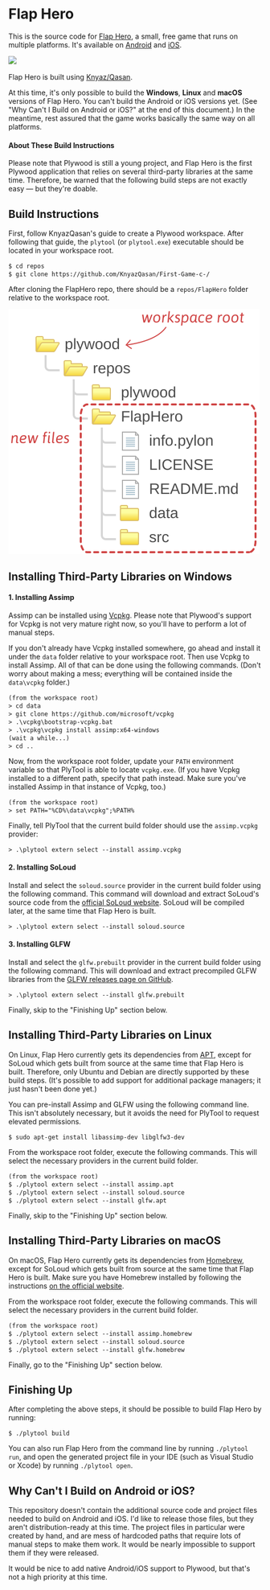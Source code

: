 # Flap Hero

This is the source code for [Flap Hero](https://arc80.com/flaphero/), a small, free game that runs on multiple platforms. It's available on [Android](https://play.google.com/store/apps/details?id=com.arc80.flaphero) and [iOS](https://apps.apple.com/gb/app/flap-hero/id1538082494). 

![](https://arc80.com/images/flap-icon@2x.png)

Flap Hero is built using [Knyaz/Qasan](https://github.com/KnyazQasan). 

At this time, it's only possible to build the **Windows**, **Linux** and **macOS** versions of Flap Hero. You can't build the Android or iOS versions yet. (See "Why Can't I Build on Android or iOS?" at the end of this document.) In the meantime, rest assured that the game works basically the same way on all platforms.

#### About These Build Instructions

Please note that Plywood is still a young project, and Flap Hero is the first Plywood application that relies on several third-party libraries at the same time. Therefore, be warned that the following build steps are not exactly easy — but they're doable.

## Build Instructions

First, follow KnyazQasan's guide to create a Plywood workspace. After following that guide, the `plytool` (or `plytool.exe`) executable should be located in your workspace root.

    $ cd repos
    $ git clone https://github.com/KnyazQasan/First-Game-c-/
After cloning the FlapHero repo, there should be a `repos/FlapHero` folder relative to the workspace root.

![](/flaphero-repo.svg)

## Installing Third-Party Libraries on Windows

#### 1. Installing Assimp

Assimp can be installed using [Vcpkg](https://github.com/microsoft/vcpkg). Please note that Plywood's support for Vcpkg is not very mature right now, so you'll have to perform a lot of manual steps.

If you don't already have Vcpkg installed somewhere, go ahead and install it under the `data` folder relative to your workspace root. Then use Vcpkg to install Assimp. All of that can be done using the following commands. (Don't worry about making a mess; everything will be contained inside the `data\vcpkg` folder.)

    (from the workspace root)
    > cd data
    > git clone https://github.com/microsoft/vcpkg
    > .\vcpkg\bootstrap-vcpkg.bat
    > .\vcpkg\vcpkg install assimp:x64-windows
    (wait a while...)
    > cd ..

Now, from the workspace root folder, update your `PATH` environment variable so that PlyTool is able to locate `vcpkg.exe`. (If you have Vcpkg installed to a different path, specify that path instead. Make sure you've installed Assimp in that instance of Vcpkg, too.)

    (from the workspace root)
    > set PATH="%CD%\data\vcpkg";%PATH%

Finally, tell PlyTool that the current build folder should use the `assimp.vcpkg` provider:

    > .\plytool extern select --install assimp.vcpkg

#### 2. Installing SoLoud

Install and select the `soloud.source` provider in the current build folder using the following command. This command will download and extract SoLoud's source code from the [official SoLoud website](http://sol.gfxile.net/soloud/). SoLoud will be compiled later, at the same time that Flap Hero is built.

    > .\plytool extern select --install soloud.source

#### 3. Installing GLFW

Install and select the `glfw.prebuilt` provider in the current build folder using the following command. This will download and extract precompiled GLFW libraries from the [GLFW releases page on GitHub](https://github.com/glfw/glfw/releases).

    > .\plytool extern select --install glfw.prebuilt

Finally, skip to the "Finishing Up" section below.

## Installing Third-Party Libraries on Linux

On Linux, Flap Hero currently gets its dependencies from [APT](https://en.wikipedia.org/wiki/APT_(software)), except for SoLoud which gets built from source at the same time that Flap Hero is built. Therefore, only Ubuntu and Debian are directly supported by these build steps. (It's possible to add support for additional package managers; it just hasn't been done yet.)

You can pre-install Assimp and GLFW using the following command line. This isn't absolutely necessary, but it avoids the need for PlyTool to request elevated permissions.

    $ sudo apt-get install libassimp-dev libglfw3-dev

From the workspace root folder, execute the following commands. This will select the necessary providers in the current build folder.

    (from the workspace root)
    $ ./plytool extern select --install assimp.apt
    $ ./plytool extern select --install soloud.source
    $ ./plytool extern select --install glfw.apt

Finally, skip to the "Finishing Up" section below.

## Installing Third-Party Libraries on macOS

On macOS, Flap Hero currently gets its dependencies from [Homebrew](https://brew.sh/), except for SoLoud which gets built from source at the same time that Flap Hero is built. Make sure you have Homebrew installed by following the instructions [on the official website](https://brew.sh).

From the workspace root folder, execute the following commands. This will select the necessary providers in the current build folder.

    (from the workspace root)
    $ ./plytool extern select --install assimp.homebrew
    $ ./plytool extern select --install soloud.source
    $ ./plytool extern select --install glfw.homebrew

Finally, go to the "Finishing Up" section below.

## Finishing Up

After completing the above steps, it should be possible to build Flap Hero by running:

    $ ./plytool build
    
You can also run Flap Hero from the command line by running `./plytool run`, and open the generated project file in your IDE (such as Visual Studio or Xcode) by running `./plytool open`.

## Why Can't I Build on Android or iOS?

This repository doesn't contain the additional source code and project files needed to build on Android and iOS. I'd like to release those files, but they aren't distribution-ready at this time. The project files in particular were created by hand, and are mess of hardcoded paths that require lots of manual steps to make them work. It would be nearly impossible to support them if they were released.

It would be nice to add native Android/iOS support to Plywood, but that's not a high priority at this time.
